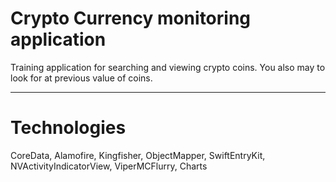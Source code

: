 # Crypto Currency monitoring application

Training application for searching and viewing crypto coins. You also may to look for at previous value of coins.

___

# Technologies

 CoreData, Alamofire, Kingfisher, ObjectMapper, SwiftEntryKit, NVActivityIndicatorView, ViperMCFlurry, Charts


